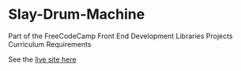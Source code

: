# Slay-Drum-Machine

Part of the FreeCodeCamp Front End Development Libraries Projects Curriculum Requirements

See the [live site here](https://antiprysm.github.io/Slay-Drum-Machine/)

